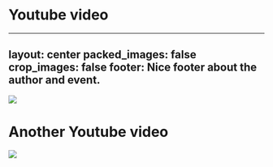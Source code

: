 # Youtube video

---
layout: center
packed_images: false
crop_images: false
footer: Nice footer about the author and event.
---

![](https://www.youtube.com/embed/su0absbCuo8?rel=0)

# Another Youtube video

![](https://www.youtube.com/embed/idqwSfLX-44&rel=0&t=1505s)

